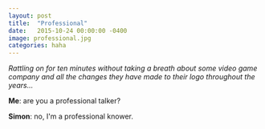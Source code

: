 ```yaml
---
layout: post
title:  "Professional"
date:   2015-10-24 00:00:00 -0400
image: professional.jpg
categories: haha
---
```


*Rattling on for ten minutes without taking a breath about some video game company and all the changes they have made to their logo throughout the years...*

**Me**: are you a professional talker?

**Simon**: no, I'm a professional knower.
